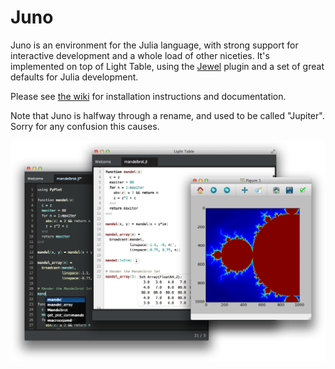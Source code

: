 Juno
====

Juno is an environment for the Julia language, with strong support for interactive development and a whole load of other niceties. It's implemented on top of Light Table, using the [Jewel](http://github.com/one-more-minute/Jewel-LT) plugin and a set of great defaults for Julia development.

Please see [the wiki](https://github.com/one-more-minute/Jupiter-LT/wiki) for installation instructions and documentation.

Note that Juno is halfway through a rename, and used to be called "Jupiter". Sorry for any confusion this causes.

![Screenshot](screenshot.png)
